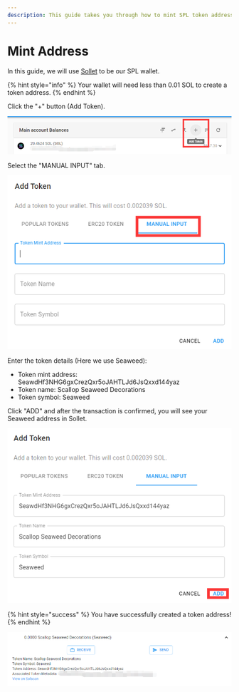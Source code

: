 ```yaml
---
description: This guide takes you through how to mint SPL token address.
---
```


# Mint Address

In this guide, we will use [Sollet](https://sollet.io/) to be our SPL wallet.

{% hint style="info" %}
Your wallet will need less than 0.01 SOL to create a token address.
{% endhint %}

Click the "+" button (Add Token).

![](<../.gitbook/assets/image (7).png>)



Select the "MANUAL INPUT" tab.

![](<../.gitbook/assets/image (2) (1).png>)

Enter the token details (Here we use Seaweed):

* Token mint address:  SeawdHf3NHG6gxCrezQxr5oJAHTLJd6JsQxxd144yaz
* Token name:  Scallop Seaweed Decorations
* Token symbol: Seaweed

Click "ADD" and after the transaction is confirmed, you will see your Seaweed address in Sollet.

![](<../.gitbook/assets/image (4).png>)

{% hint style="success" %}
You have successfully created a token address!
{% endhint %}

![](<../.gitbook/assets/image (3).png>)
